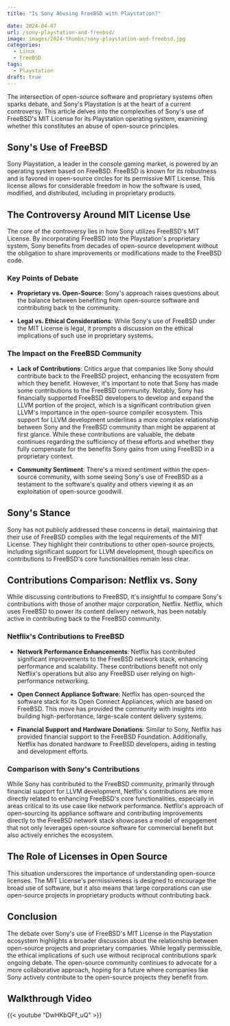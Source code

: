 ```yaml
---
title: "Is Sony Abusing FreeBSD with Playstation?"

date: 2024-04-07
url: /sony-playstation-and-freebsd/
image: images/2024-thumbs/sony-playstation-and-freebsd.jpg
categories:
  - Linux
  - FreeBSD
tags:
  - Playstation
draft: true
---
```

The intersection of open-source software and proprietary systems often sparks debate, and Sony's Playstation is at the heart of a current controversy. This article delves into the complexities of Sony's use of FreeBSD's MIT License for its Playstation operating system, examining whether this constitutes an abuse of open-source principles.
<!--more-->

## Sony's Use of FreeBSD

Sony Playstation, a leader in the console gaming market, is powered by an operating system based on FreeBSD. FreeBSD is known for its robustness and is favored in open-source circles for its permissive MIT License. This license allows for considerable freedom in how the software is used, modified, and distributed, including in proprietary products.

## The Controversy Around MIT License Use

The core of the controversy lies in how Sony utilizes FreeBSD's MIT License. By incorporating FreeBSD into the Playstation's proprietary system, Sony benefits from decades of open-source development without the obligation to share improvements or modifications made to the FreeBSD code.

### Key Points of Debate

- **Proprietary vs. Open-Source**: Sony's approach raises questions about the balance between benefiting from open-source software and contributing back to the community.

- **Legal vs. Ethical Considerations**: While Sony's use of FreeBSD under the MIT License is legal, it prompts a discussion on the ethical implications of such use in proprietary systems.

### The Impact on the FreeBSD Community

- **Lack of Contributions**: Critics argue that companies like Sony should contribute back to the FreeBSD project, enhancing the ecosystem from which they benefit. However, it's important to note that Sony has made some contributions to the FreeBSD community. Notably, Sony has financially supported FreeBSD developers to develop and expand the LLVM portion of the project, which is a significant contribution given LLVM's importance in the open-source compiler ecosystem. This support for LLVM development underlines a more complex relationship between Sony and the FreeBSD community than might be apparent at first glance. While these contributions are valuable, the debate continues regarding the sufficiency of these efforts and whether they fully compensate for the benefits Sony gains from using FreeBSD in a proprietary context.

- **Community Sentiment**: There's a mixed sentiment within the open-source community, with some seeing Sony's use of FreeBSD as a testament to the software's quality and others viewing it as an exploitation of open-source goodwill.

## Sony's Stance

Sony has not publicly addressed these concerns in detail, maintaining that their use of FreeBSD complies with the legal requirements of the MIT License. They highlight their contributions to other open-source projects, including significant support for LLVM development, though specifics on contributions to FreeBSD's core functionalities remain less clear.

## Contributions Comparison: Netflix vs. Sony

While discussing contributions to FreeBSD, it's insightful to compare Sony's contributions with those of another major corporation, Netflix. Netflix, which uses FreeBSD to power its content delivery network, has been notably active in contributing back to the FreeBSD community.

### Netflix's Contributions to FreeBSD

- **Network Performance Enhancements**: Netflix has contributed significant improvements to the FreeBSD network stack, enhancing performance and scalability. These contributions benefit not only Netflix's operations but also any FreeBSD user relying on high-performance networking.

- **Open Connect Appliance Software**: Netflix has open-sourced the software stack for its Open Connect Appliances, which are based on FreeBSD. This move has provided the community with insights into building high-performance, large-scale content delivery systems.

- **Financial Support and Hardware Donations**: Similar to Sony, Netflix has provided financial support to the FreeBSD Foundation. Additionally, Netflix has donated hardware to FreeBSD developers, aiding in testing and development efforts.

### Comparison with Sony's Contributions

While Sony has contributed to the FreeBSD community, primarily through financial support for LLVM development, Netflix's contributions are more directly related to enhancing FreeBSD's core functionalities, especially in areas critical to its use case like network performance. Netflix's approach of open-sourcing its appliance software and contributing improvements directly to the FreeBSD network stack showcases a model of engagement that not only leverages open-source software for commercial benefit but also actively enriches the ecosystem.

## The Role of Licenses in Open Source

This situation underscores the importance of understanding open-source licenses. The MIT License's permissiveness is designed to encourage the broad use of software, but it also means that large corporations can use open-source projects in proprietary products without contributing back.

## Conclusion

The debate over Sony's use of FreeBSD's MIT License in the Playstation ecosystem highlights a broader discussion about the relationship between open-source projects and proprietary companies. While legally permissible, the ethical implications of such use without reciprocal contributions spark ongoing debate. The open-source community continues to advocate for a more collaborative approach, hoping for a future where companies like Sony actively contribute to the open-source projects they benefit from.

## Walkthrough Video

{{< youtube "DwHKbQFf_uQ" >}}

